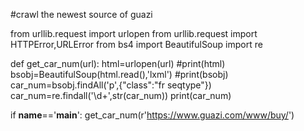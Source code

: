 #crawl the newest source of guazi

from urllib.request import urlopen
from urllib.request import HTTPError,URLError
from bs4 import BeautifulSoup
import re

def get_car_num(url):
    html=urlopen(url)
    #print(html)
    bsobj=BeautifulSoup(html.read(),'lxml')
    #print(bsobj)
    car_num=bsobj.findAll('p',{"class":"fr seqtype"})
    car_num=re.findall('\d+',str(car_num))
    print(car_num)


if __name__=='__main__':
    get_car_num(r'https://www.guazi.com/www/buy/')
